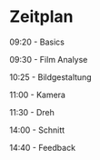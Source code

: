 # Zeitplan

09:20 - Basics

09:30 - Film Analyse

10:25 - Bildgestaltung

11:00 - Kamera

11:30 - Dreh

14:00 - Schnitt

14:40 - Feedback

